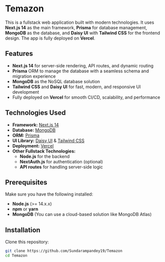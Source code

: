 # Temazon

This is a fullstack web application built with modern technologies. It uses **Next.js 14** as the main framework, **Prisma** for database management, **MongoDB** as the database, and **Daisy UI** with **Tailwind CSS** for the frontend design. The app is fully deployed on **Vercel**.

## Features

- **Next.js 14** for server-side rendering, API routes, and dynamic routing
- **Prisma** ORM to manage the database with a seamless schema and migration experience
- **MongoDB** as the NoSQL database solution
- **Tailwind CSS** and **Daisy UI** for fast, modern, and responsive UI development
- Fully deployed on **Vercel** for smooth CI/CD, scalability, and performance

## Technologies Used

- **Framework:** [Next.js 14](https://nextjs.org/)
- **Database:** [MongoDB](https://www.mongodb.com/)
- **ORM:** [Prisma](https://www.prisma.io/)
- **UI Library:** [Daisy UI](https://daisyui.com/) & [Tailwind CSS](https://tailwindcss.com/)
- **Deployment:** [Vercel](https://vercel.com/)
- **Other Fullstack Technologies:**
  - **Node.js** for the backend
  - **NextAuth.js** for authentication (optional)
  - **API routes** for handling server-side logic

## Prerequisites

Make sure you have the following installed:

- **Node.js** (>= 14.x.x)
- **npm** or **yarn**
- **MongoDB** (You can use a cloud-based solution like MongoDB Atlas)

## Installation

Clone this repository:

```bash
git clone https://github.com/Sundarampandey19/Temazon
cd Temazon